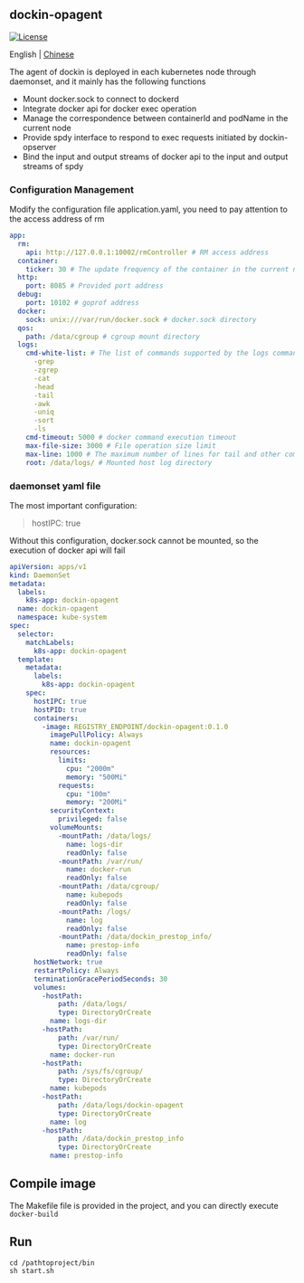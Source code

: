 ## dockin-opagent
[![License](https://img.shields.io/badge/license-Apache%202-4EB1BA.svg)](https://www.apache.org/licenses/LICENSE-2.0.html)

English | [Chinese](README.zh-CN.md)

The agent of dockin is deployed in each kubernetes node through daemonset, and it mainly has the following functions
- Mount docker.sock to connect to dockerd
- Integrate docker api for docker exec operation
- Manage the correspondence between containerId and podName in the current node
- Provide spdy interface to respond to exec requests initiated by dockin-opserver
- Bind the input and output streams of docker api to the input and output streams of spdy

### Configuration Management
Modify the configuration file application.yaml, you need to pay attention to the access address of rm
```yaml
app:
  rm:
    api: http://127.0.0.1:10002/rmController # RM access address
  container:
    ticker: 30 # The update frequency of the container in the current node
  http:
    port: 8085 # Provided port address
  debug:
    port: 10102 # goprof address
  docker:
    sock: unix:///var/run/docker.sock # docker.sock directory
  qos:
    path: /data/cgroup # cgroup mount directory
  logs:
    cmd-white-list: # The list of commands supported by the logs command
      -grep
      -zgrep
      -cat
      -head
      -tail
      -awk
      -uniq
      -sort
      -ls
    cmd-timeout: 5000 # docker command execution timeout
    max-file-size: 3000 # File operation size limit
    max-line: 1000 # The maximum number of lines for tail and other commands
    root: /data/logs/ # Mounted host log directory
```

### daemonset yaml file
The most important configuration:
> hostIPC: true

Without this configuration, docker.sock cannot be mounted, so the execution of docker api will fail

```yaml
apiVersion: apps/v1
kind: DaemonSet
metadata:
  labels:
    k8s-app: dockin-opagent
  name: dockin-opagent
  namespace: kube-system
spec:
  selector:
    matchLabels:
      k8s-app: dockin-opagent
  template:
    metadata:
      labels:
        k8s-app: dockin-opagent
    spec:
      hostIPC: true
      hostPID: true
      containers:
        -image: REGISTRY_ENDPOINT/dockin-opagent:0.1.0
          imagePullPolicy: Always
          name: dockin-opagent
          resources:
            limits:
              cpu: "2000m"
              memory: "500Mi"
            requests:
              cpu: "100m"
              memory: "200Mi"
          securityContext:
            privileged: false
          volumeMounts:
            -mountPath: /data/logs/
              name: logs-dir
              readOnly: false
            -mountPath: /var/run/
              name: docker-run
              readOnly: false
            -mountPath: /data/cgroup/
              name: kubepods
              readOnly: false
            -mountPath: /logs/
              name: log
              readOnly: false
            -mountPath: /data/dockin_prestop_info/
              name: prestop-info
              readOnly: false
      hostNetwork: true
      restartPolicy: Always
      terminationGracePeriodSeconds: 30
      volumes:
        -hostPath:
            path: /data/logs/
            type: DirectoryOrCreate
          name: logs-dir
        -hostPath:
            path: /var/run/
            type: DirectoryOrCreate
          name: docker-run
        -hostPath:
            path: /sys/fs/cgroup/
            type: DirectoryOrCreate
          name: kubepods
        -hostPath:
            path: /data/logs/dockin-opagent
            type: DirectoryOrCreate
          name: log
        -hostPath:
            path: /data/dockin_prestop_info
            type: DirectoryOrCreate
          name: prestop-info
```

## Compile image
The Makefile file is provided in the project, and you can directly execute ```docker-build```

## Run
```shell
cd /pathtoproject/bin
sh start.sh
```